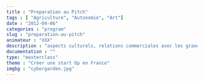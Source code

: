 ```yaml
---
title : "Preparation au Pitch"
tags : [ "Agriculture", "Autonomie", "Art"]
date : "2012-04-06"
categories : "program"
slug : "preparation-au-pitch"
animateur : "XXX"
description : "aspects culturels, relations commerciales avec les grands groupes…"
documentation : ""
type: "masterclass"
theme : "Créer une start Up en France"
imgbg : "cybergarden.jpg"
---
```

